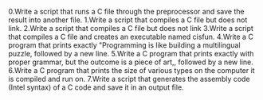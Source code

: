0.Write a script that runs a C file through the preprocessor and save the result into another file.
1.Write a script that compiles a C file but does not link.
2.Write a script that compiles a C file but does not link
3.Write a script that compiles a C file and creates an executable named cisfun.
4.Write a C program that prints exactly "Programming is like building a multilingual puzzle, followed by a new line.
5.Write a C program that prints exactly with proper grammar, but the outcome is a piece of art,, followed by a new line.
6.Write a C program that prints the size of various types on the computer it is compiled and run on.
7.Write a script that generates the assembly code (Intel syntax) of a C code and save it in an output file.
